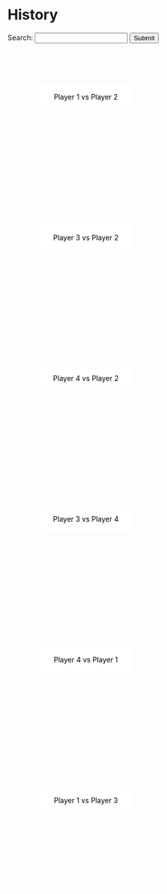 # History
<style>
    .container {
        width:90%;
        overflow: hidden;
        margin: 20px auto;
        padding: 20px;
    }
    .container ul{
        padding: 0px;
        margin: 0px;
    }
    .container ul li{
        list-style: none;
        float: left;
        width: 20%;
        height: 200px;
        background-image: url(images/chessEndgameEx.png);
        background-repeat: no-repeat;
        background-size: 100%;
        margin: 40px 30px 0px 20px;
        box-sizing: border-box;
        border: 2px solid white;
    }
    .container ul li:hover {
        opacity: 0.9;
    }
    .container ul li .title{
        width: 100%;
        height: 50px;
        line-height: 50px;
        background: white;
        text-align: center;
        color: black;
    }
    @media screen and (max-width:1200px){
        .container ul li{
            width:40%;
            margin: 40px;
        }
    }
</style>
<label for="search">Search:</label>
<input id="search" type="text">
<input type="button" value="Submit" onclick='document.getElementById("text").innerHTML += document.getElementById("search").value'>
<br>
<div class="container">
    <ul>
        <li><div class="title">Player 1 vs Player 2</div></li>
        <li><div class="title">Player 3 vs Player 2</div></li>
        <li><div class="title">Player 4 vs Player 2</div></li>
        <li><div class="title">Player 3 vs Player 4</div></li>
        <li><div class="title">Player 4 vs Player 1</div></li>
        <li><div class="title">Player 1 vs Player 3</div></li>
    </ul>
</div>
<script src="assets/js/history.js"></script>

